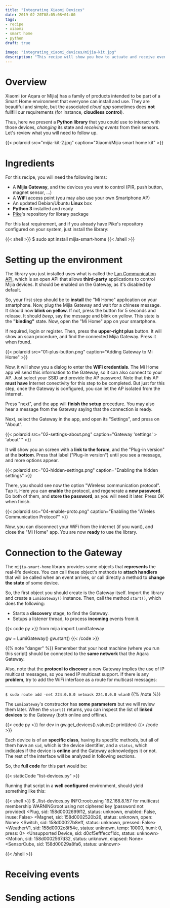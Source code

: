 ```yaml
---
title: "Integrating Xiaomi Devices"
date: 2019-02-20T08:05:08+01:00
tags:
- recipe
- xiaomi
- smart home
- python
draft: true

image: "integrating_xiaomi_devices/mijia-kit.jpg"
description: "This recipe will show you how to actuate and receive events from the Mijia Smart Home kit (using <b>Python</b> and the <code>mijia-smart-home</code> library)."
---
```


# Overview

Xiaomi (or Aqara or Mijia) has a family of products intended to be part of a Smart Home environment that everyone can install and use. They are beautiful and simple, but the associated *cloud app* sometimes does **not** fullfill our requirements (for instance, **cloudless control**).

Thus, here we present a **Python library** that you could use to interact with those devices, *changing* its state and *receiving events* from their sensors. Let's review what you will need to follow up.

{{< polaroid src="mijia-kit-2.jpg" caption="Xiaomi/Mijia smart home kit" >}}

# Ingredients

For this recipe, you will need the following items:

* A **Mijia Gateway**, and the devices you want to control (PIR, push button, magnet sensor, ...)
* A **WiFi** access point (you may also use your own Smartphone AP)
* An updated Debian/Ubuntu **Linux** box
* **Python 3** installed and ready
* [Pike](http://pike.esi.uclm.es/)'s repository for library package

For this last requirement, and if you already have Pike's repository configured on your system, just install the library:

{{< shell >}}
$ sudo apt install mijia-smart-home
{{< /shell >}}

# Setting up the environment

The library you just installed uses what is called the [Lan Communication API](https://aqara.gitbooks.io/lumi-gateway-lan-communication-api/content/), which is an open API that allows **third-party** applications to control Mijia devices. It should be enabled on the Gateway, as it's disabled by default.

So, your first step should be to **install** the "Mi Home" application on your smartphone. Now, plug the Mijia Gateway and wait for a chinese message. It should now **blink on yellow**. If not, press the button for 5 seconds and release. It should *beep*, say the message and blink on yellow. This state is the **"binding"** state. Now, open the "Mi Home" app on your smartphone.

If required, login or register. Then, press the **upper-right plus** button. It will show an scan procedure, and find the connected Mijia Gateway. Press it when found.

{{< polaroid src="01-plus-button.png" caption="Adding Gateway to Mi Home" >}}

Now, it will show you a dialog to enter the **WiFi credentials**. The Mi Home app wil send this information to the Gateway, so it can also connect to your AP. Just select your SSID and provide the AP password. Note that this AP **must have** Internet conectivity for this step to be completed. But just for this step, once the Gateway is configured, you can let the AP isolated from the Internet.

Press "next", and the app will **finish the setup** procedure. You may also hear a message from the Gateway saying that the connection is ready.

Next, select the Gateway in the app, and open its "Settings", and press on "About".

{{< polaroid src="02-settings-about.png" caption="Gateway 'settings' > 'about' " >}}

It will show you an screen with a **link to the forum**, and the "Plug-in version" at the **bottom**. Press that label ("Plug-in version") until you see a message, and more options appear.

{{< polaroid src="03-hidden-settings.png" caption="Enabling the hidden settings" >}}

There, you should see now the option "Wireless communication protocol". Tap it. Here you can **enable** the protocol, and regenerate a **new password**. Do both of them, and **store the password**, as you will need it later. Press OK when finish.

{{< polaroid src="04-enable-proto.png" caption="Enabling the 'Wireles Communication Protocol'" >}}

Now, you can disconnect your WiFi from the internet (if you want), and close the "Mi Home" app. You are now **ready** to use the library.

# Connection to the Gateway

The `mijia-smart-home` library provides some objects that **represents** the real-life devices. You can call these object's methods to **attach handlers** that will be called when an event arrives, or call directly a method to **change the state** of some device.

So, the first object you should create is the Gateway itself. Import the library and create a `LumiGateway()` instance. Then, call the method `start()`, which does the following:

* Starts a **discovery** stage, to find the Gateway.
* Setups a listener thread, to process **incoming** events from it.

{{< code py >}}
from mijia import LumiGateway

gw = LumiGateway()
gw.start()
{{< /code >}}

{{% note "danger" %}}
Remember that your host machine (where you run this script) should be connected to the **same network** that the Aqara Gateway.

Also, note that the **protocol to discover** a new Gateway implies the use of IP multicast messages, so you need IP multicast support. If there is any **problem**, try to add the WiFi interface as a route for multicast messages:

<hr>
<code>$ sudo route add -net 224.0.0.0 netmask 224.0.0.0 wlan0</code >
{{% /note %}}

The `LumiGateway`'s constructor has **some parameters** but we will review them later. When the `start()` returns, you can inspect the list of **linked devices** to the Gateway (both online and offline).

{{< code py >}}
for dev in gw.get_devices().values():
    print(dev)
{{< /code >}}

Each device is of an **specific class**, having its specific methods, but all of them have an `sid`, which is the device identifier, and a `status`, which indicates if the device is **online** and the Gateway acknowledges it or not. The rest of the interface will be analyzed in following sections.

So, the **full code** for this part would be:

{{< staticCode "list-devices.py" >}}

Running that script in a **well configured** environment, should yield something like this:

{{< shell >}}
$ ./list-devices.py
INFO:root:using 192.168.8.157 for multicast membership
WARNING:root:using not ciphered key (password not provided)
<Plug, sid: 158d0002699f12, status: unknown, enabled: False, inuse: False>
<Magnet, sid: 158d0002520b26, status: unknown, open: None>
<Switch, sid: 158d00027b8eff, status: unknown, pressed: False>
<WeatherV1, sid: 158d0002c8f54e, status: unknown, temp: 10000, humi: 0, press: 0>
<Unsupported Device, sid: d0cf5efffeccf1dc, status: unknown>
<Motion, sid: 158d0002567d32, status: unknown, elapsed: None>
<SensorCube, sid: 158d00029a8fa6, status: unknown>

{{< /shell >}}

# Receiving events
# Sending actions

